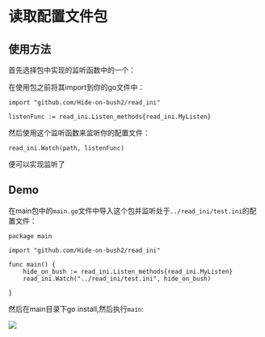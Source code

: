# 读取配置文件包

## 使用方法

首先选择包中实现的监听函数中的一个：

在使用包之前将其import到你的go文件中：

```
import "github.com/Hide-on-bush2/read_ini"
```

```
listenFunc := read_ini.Listen_methods{read_ini.MyListen}
```

然后使用这个监听函数来监听你的配置文件：
```
read_ini.Watch(path, listenFunc)
```

便可以实现监听了

## Demo

在main包中的`main.go`文件中导入这个包并监听处于`../read_ini/test.ini`的配置文件：
```
package main

import "github.com/Hide-on-bush2/read_ini"

func main() {
	hide_on_bush := read_ini.Listen_methods{read_ini.MyListen}
	read_ini.Watch("../read_ini/test.ini", hide_on_bush)

}

```

然后在main目录下go install,然后执行`main`:

![](https://i.loli.net/2020/10/19/QdvjPu1fAwVEYTM.png)